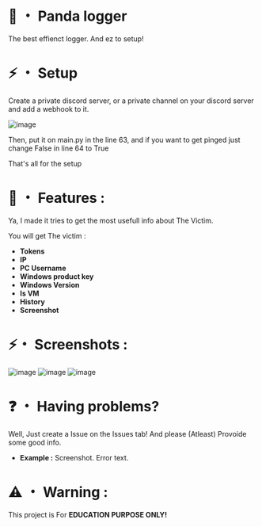 # 🐼 ・ Panda logger 
The best effienct logger. And ez to setup! 

# ⚡ ・ Setup 

Create a private discord server, or a private channel on your discord server and add a webhook to it. 

![image](https://user-images.githubusercontent.com/106032965/169712561-964226d6-e364-43b6-aca3-1cbb4db809ac.png)

Then, put it on main.py in the line 63, and if you want to get pinged just change False in line 64 to True

That's all for the setup 

# 🤩 ・ Features :

Ya, I made it tries to get the most usefull info about The Victim. 

You will get The victim : 

- **Tokens**
- **IP** 
- **PC Username**
- **Windows product key**
- **Windows Version**
- **Is VM**
- **History** 
- **Screenshot**

# ⚡・ Screenshots :

![image](https://user-images.githubusercontent.com/106032965/169712919-175557b1-6e2c-4501-bdc9-1d811dcd307d.png)
![image](https://user-images.githubusercontent.com/106032965/169712927-a7295b99-25a9-4d13-8a08-48b930ad91f8.png)
![image](https://user-images.githubusercontent.com/106032965/169712968-0f2ce157-81a6-4ae9-ba33-a2c6b9aa599f.png)

# ❓ ・ Having problems? 

Well, Just create a Issue on the Issues tab! And please (Atleast) Provoide some good info.
- __**Example :**__ 
Screenshot. 
Error text.

# ⚠️ ・ Warning : 
This project is For __**EDUCATION PURPOSE ONLY!**__
